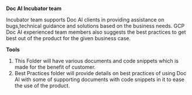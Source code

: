 **Doc AI Incubator team**

Incubator team supports Doc AI clients in providing assistance on bugs,technical guidance and solutions based on the business needs.
GCP Doc AI experienced team members also suggests the best practices to get best out of the product for the given business case.

**Tools**
1. This Folder will have various documents and code snippets which is made for the benefit of customer.
2. Best Practices folder will provide details on best practices of using Doc AI with some of supporting documents with code snippets in it to ease the use of the product.








